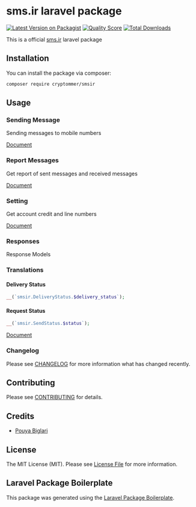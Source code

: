 # sms.ir laravel package

[![Latest Version on Packagist](https://img.shields.io/packagist/v/cryptommer/smsir.svg?style=flat-square)](https://packagist.org/packages/cryptommer/smsir)
[![Quality Score](https://img.shields.io/scrutinizer/g/cryptommer/Smsir.svg?style=flat-square)](https://scrutinizer-ci.com/g/cryptommer/Sms-ir)
[![Total Downloads](https://img.shields.io/packagist/dt/cryptommer/Smsir.svg?style=flat-square)](https://packagist.org/packages/cryptommer/smsir)

This is a official [sms.ir](https://sms.ir) laravel package 

## Installation

You can install the package via composer:

```bash
composer require cryptommer/smsir
```

## Usage

### Sending Message
Sending messages to mobile numbers

[Document](Send.md)

### Report Messages
Get report of sent messages and received messages

[Document](Report.md)

### Setting
Get account credit and line numbers

[Document](Setting.md)

### Responses
Response Models

### Translations
#### Delivery Status
```php
__(`smsir.DeliveryStatus.$delivery_status`);
```
#### Request Status
```php
__(`smsir.SendStatus.$status`);
```

[Document](Response.md)

### Changelog

Please see [CHANGELOG](CHANGELOG.md) for more information what has changed recently.

## Contributing

Please see [CONTRIBUTING](CONTRIBUTING.md) for details.

## Credits

-   [Pouya Biglari](https://github.com/cryptommer)

## License

The MIT License (MIT). Please see [License File](LICENSE.md) for more information.

## Laravel Package Boilerplate

This package was generated using the [Laravel Package Boilerplate](https://laravelpackageboilerplate.com).
